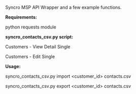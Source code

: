 Syncro MSP API Wrapper and a few example functions. 

**Requirements:**

python requests module

**syncro_contacts_csv.py script:**

Customers - View Detail Single

Customers - Edit Single
 
**Usage:**

syncro_contacts_csv.py import <customer_id> contacts.csv

syncro_contacts_csv.py export <customer_id> contacts.csv

